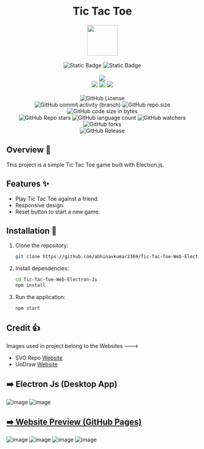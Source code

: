 <div align="center">
     <h1> Tic Tac Toe </h1>
     <img src="https://github.com/user-attachments/assets/1800137a-c5fb-4c12-bcd0-3057ec42655c" height=80px width=80px/>
     <br/>
     <br/>
     <img alt="Static Badge" src="https://img.shields.io/badge/Website-red?style=for-the-badge">
     <img alt="Static Badge" src="https://img.shields.io/badge/Electron%20JS-8A2BE2?style=for-the-badge">
     <br/>
     <br/>
     <!-- Open Source -->
     <img src="https://badges.frapsoft.com/os/v1/open-source.svg?v=103">
     <br/>
     <!-- Contributions -->
     <img src="https://img.shields.io/static/v1.svg?label=Contributions&message=Welcome&color=#013220">
     <!-- Built By -->
     <img src="https://img.shields.io/badge/Built%20by-Abhinav%20Kumar-0059b3">
     <!-- Maintained -->
     <img src="https://img.shields.io/static/v1.svg?label=Maintained&message=Yes&color=red">
     <br/>
     <!-- --------------------------------------------- -->
     <br/>
     <!-- License -->
     <img alt="GitHub License" src="https://img.shields.io/github/license/abhinavkumar2369/Tic-Tac-Toe-Web-Electron-Js">
     <br/>
     <!-- Commit Count -->
     <img alt="GitHub commit activity (branch)" src="https://img.shields.io/github/commit-activity/t/abhinavkumar2369/Tic-Tac-Toe-Web-Electron-Js/main">
     <!-- Repo Size -->
     <img alt="GitHub repo size" src="https://img.shields.io/github/repo-size/abhinavkumar2369/Tic-Tac-Toe-Web-Electron-Js?style=flat&color=orange">
     <!-- Repo Code -->
     <img alt="GitHub code size in bytes" src="https://img.shields.io/github/languages/code-size/abhinavkumar2369/Tic-Tac-Toe-Web-Electron-Js">
     <br/>
     <img alt="GitHub Repo stars" src="https://img.shields.io/github/stars/abhinavkumar2369/Tic-Tac-Toe-Web-Electron-Js?style=flat&color=orange">
     <!-- Language Count -->
     <img alt="GitHub language count" src="https://img.shields.io/github/languages/count/abhinavkumar2369/Tic-Tac-Toe-Web-Electron-Js">
     <!-- Watchers -->
     <img alt="GitHub watchers" src="https://img.shields.io/github/watchers/abhinavkumar2369/Tic-Tac-Toe-Web-Electron-Js?style=flat">
     <!-- Forks -->
     <img alt="GitHub forks" src="https://img.shields.io/github/forks/abhinavkumar2369/Tic-Tac-Toe-Web-Electron-Js?style=flat&color=orange">
     <br/>
     <img alt="GitHub Release" src="https://img.shields.io/github/v/release/abhinavkumar2369/Tic-Tac-Toe-Web-Electron-Js">

</div>


## Overview 🌟
This project is a simple Tic Tac Toe game built with Electron.js.


## Features ✨
- Play Tic Tac Toe against a friend.
- Responsive design.
- Reset button to start a new game.


## Installation 🚀
1. Clone the repository:
   
    ```bash
    git clone https://github.com/abhinavkumar2369/Tic-Tac-Toe-Web-Electron-Js.git
    ```
2. Install dependencies:
 
    ```bash
    cd Tic-Tac-Toe-Web-Electron-Js
    npm install
    ```
3. Run the application:
 
    ```bash
    npm start
    ```

## Credit 👍 
Images used in project belong to the Websites --->
- SVG Repo <a href="https://www.svgrepo.com/"> Website </a>
- UnDraw <a href="https://undraw.co/"> Website </a>

## ➡️ Electron Js (Desktop App)
![image](https://github.com/user-attachments/assets/47cea50c-84ca-4b50-8de6-1950d3e69386)
![image](https://github.com/user-attachments/assets/e1cd6e8b-ed5e-494c-b0a4-ae51ac7c381a)


## [➡️ Website Preview (GitHub Pages)](https://abhinavkumar2369.github.io/Tic-Tac-Toe-Web-Electron-Js/)
![image](https://github.com/user-attachments/assets/03a0725a-d611-47aa-aac9-88b0d03324e8)
![image](https://github.com/user-attachments/assets/f0d0f275-0dc7-4bb6-ad32-90d8a551cc92)
![image](https://github.com/user-attachments/assets/67dd1d55-b20c-439d-94cb-da8b55081a06)
![image](https://github.com/user-attachments/assets/5ac44f5a-a3b5-401f-a516-d6078a7f4335)

